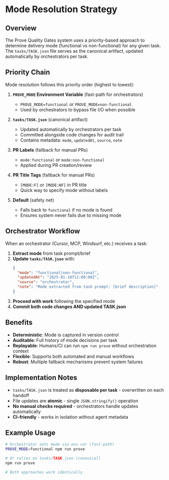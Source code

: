 # Mode Resolution Strategy

## Overview

The Prove Quality Gates system uses a priority-based approach to determine delivery mode (functional vs non-functional) for any given task. The `tasks/TASK.json` file serves as the canonical artifact, updated automatically by orchestrators per task.

## Priority Chain

Mode resolution follows this priority order (highest to lowest):

1. **`PROVE_MODE` Environment Variable** (fast-path for orchestrators)
   - `PROVE_MODE=functional` or `PROVE_MODE=non-functional`
   - Used by orchestrators to bypass file I/O when possible

2. **`tasks/TASK.json`** (canonical artifact)
   - Updated automatically by orchestrators per task
   - Committed alongside code changes for audit trail
   - Contains metadata: `mode`, `updatedAt`, `source`, `note`

3. **PR Labels** (fallback for manual PRs)
   - `mode:functional` or `mode:non-functional`
   - Applied during PR creation/review

4. **PR Title Tags** (fallback for manual PRs)
   - `[MODE:F]` or `[MODE:NF]` in PR title
   - Quick way to specify mode without labels

5. **Default** (safety net)
   - Falls back to `functional` if no mode is found
   - Ensures system never fails due to missing mode

## Orchestrator Workflow

When an orchestrator (Cursor, MCP, Windsurf, etc.) receives a task:

1. **Extract mode** from task prompt/brief
2. **Update `tasks/TASK.json`** with:
   ```json
   {
     "mode": "functional|non-functional",
     "updatedAt": "2025-01-18T12:00:00Z",
     "source": "orchestrator",
     "note": "Mode extracted from task prompt: [brief description]"
   }
   ```
3. **Proceed with work** following the specified mode
4. **Commit both code changes AND updated TASK.json**

## Benefits

- **Deterministic**: Mode is captured in version control
- **Auditable**: Full history of mode decisions per task
- **Replayable**: Humans/CI can run `npm run prove` without orchestration context
- **Flexible**: Supports both automated and manual workflows
- **Robust**: Multiple fallback mechanisms prevent system failures

## Implementation Notes

- `tasks/TASK.json` is treated as **disposable per task** - overwritten on each handoff
- File updates are **atomic** - single `JSON.stringify()` operation
- **No manual checks required** - orchestrators handle updates automatically
- **CI-friendly** - works in isolation without agent metadata

## Example Usage

```bash
# Orchestrator sets mode via env var (fast-path)
PROVE_MODE=functional npm run prove

# Or relies on tasks/TASK.json (canonical)
npm run prove

# Both approaches work identically
```
